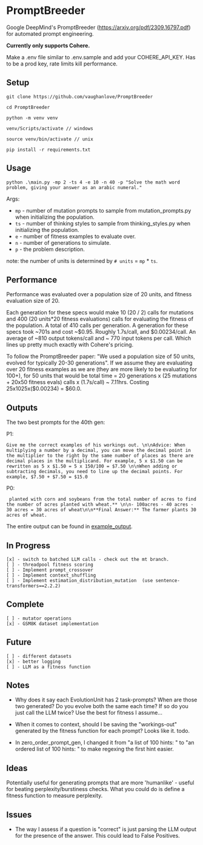 # PromptBreeder

Google DeepMind's PromptBreeder (https://arxiv.org/pdf/2309.16797.pdf) for automated prompt engineering.

**Currently only supports Cohere.** 

Make a .env file similar to .env.sample and add your COHERE_API_KEY. Has to be a prod key, rate limits kill performance.  

## Setup

`git clone https://github.com/vaughanlove/PromptBreeder`

`cd PromptBreeder`

`python -m venv venv `

`venv/Scripts/activate // windows`

`source venv/bin/activate // unix`

`pip install -r requirements.txt`

## Usage

``` python .\main.py -mp 2 -ts 4 -e 10 -n 40 -p "Solve the math word problem, giving your answer as an arabic numeral." ```

Args:

- `mp` - number of mutation prompts to sample from mutation_prompts.py when initializing the population.
- `ts` - number of thinking styles to sample from thinking_styles.py when initializing the population.
- `e` - number of fitness examples to evaluate over.
- `n` - number of generations to simulate.
- `p` - the problem description.

note: the number of units is determined by `# units` = `mp` * `ts`.

## Performance

Performance was evaluated over a population size of 20 units, and fitness evaluation size of 20. 

Each generation for these specs would make 10 (20 / 2) calls for mutations and 400 (20 units*20 fitness evaluations) calls for evaluating the fitness of the population. A total of 410 calls per generation.
A generation for these specs took ~701s and cost ~$0.95. Roughly 1.7s/call, and $0.00234/call. An average of ~810 output tokens/call and ~ 770 input tokens per call. Which lines up pretty much exactly with Cohere's pricing.

To follow the PromptBreeder paper: "We used a population size of 50 units, evolved for typically 20-30 generations". If we assume they are evaluating over 20 fitness examples as we are (they are more likely to be evaluating for 100+), for 50 units that would be total time = 20 generations x (25 mutations + 20x50 fitness evals) calls x (1.7s/call) ~ 7.11hrs. Costing 25x1025x($0.00234) = $60.0.

## Outputs

The two best prompts for the 40th gen:

P1: 

    Give me the correct examples of his workings out. \n\nAdvice: When multiplying a number by a decimal, you can move the decimal point in the multiplier to the right by the same number of places as there are decimal places in the multiplicand. For example, 5 x $1.50 can be rewritten as 5 x $1.50 = 5 x 150/100 = $7.50 \n\nWhen adding or subtracting decimals, you need to line up the decimal points. For example, $7.50 + $7.50 = $15.0

P0:

     planted with corn and soybeans from the total number of acres to find the number of acres planted with wheat.** \n\n- 100acres - 40 acres - 30 acres = 30 acres of wheat\n\n**Final Answer:** The farmer plants 30 acres of wheat.

The entire output can be found in [example_output](example_output.txt).

## In Progress

    [x] - switch to batched LLM calls - check out the mt branch.
    [ ] - threadpool fitness scoring
    [ ] - Implement prompt_crossover
    [ ] - Implement context_shuffling
    [ ] - Implement estimation_distribution_mutation  (use sentence-transformers==2.2.2)

## Complete

    [ ] - mutator operations
    [x] - GSM8K dataset implementation

## Future

    [ ] - different datasets
    [x] - better logging
    [ ] - LLM as a fitness function

## Notes

- Why does it say each EvolutionUnit has 2 task-prompts? When are those two generated? Do you evolve both the same each time? If so do you just call the LLM twice? Use the best for fitness I assume...

- When it comes to context, should I be saving the "workings-out" generated by the fitness function for each prompt? Looks like it. todo.

- In zero_order_prompt_gen, I changed it from "a list of 100 hints: " to "an ordered list of 100 hints: " to make regexing the first hint easier.

## Ideas

Potentially useful for generating prompts that are more 'humanlike' - useful for beating perplexity/burstiness checks. What you could do is define a fitness function to measure perplexity.

## Issues

 - The way I assess if a question is "correct" is just parsing the LLM output for the presence of the answer. This could lead to False Positives.
